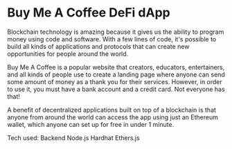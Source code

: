 
# Buy Me A Coffee DeFi dApp

Blockchain technology is amazing because it gives us the ability to program money using code and software. With a few lines of code, it's possible to build all kinds of applications and protocols that can create new opportunities for people around the world.

Buy Me A Coffee is a popular website that creators, educators, entertainers, and all kinds of people use to create a landing page where anyone can send some amount of money as a thank you for their services. However, in order to use it, you must have a bank account and a credit card. Not everyone has that!

A benefit of decentralized applications built on top of a blockchain is that anyone from around the world can access the app using just an Ethereum wallet, which anyone can set up for free in under 1 minute.

Tech used:
Backend
Node.js
Hardhat
Ethers.js

